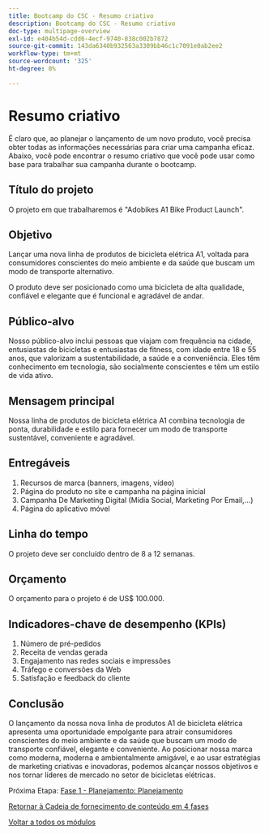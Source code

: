 ```yaml
---
title: Bootcamp do CSC - Resumo criativo
description: Bootcamp do CSC - Resumo criativo
doc-type: multipage-overview
exl-id: e404b54d-cdd6-4ecf-9740-838c002b7872
source-git-commit: 143da6340b932563a3309bb46c1c7091e0ab2ee2
workflow-type: tm+mt
source-wordcount: '325'
ht-degree: 0%

---
```


# Resumo criativo

É claro que, ao planejar o lançamento de um novo produto, você precisa obter todas as informações necessárias para criar uma campanha eficaz. Abaixo, você pode encontrar o resumo criativo que você pode usar como base para trabalhar sua campanha durante o bootcamp.

## Título do projeto

O projeto em que trabalharemos é &quot;Adobikes A1 Bike Product Launch&quot;.

## Objetivo

Lançar uma nova linha de produtos de bicicleta elétrica A1, voltada para consumidores conscientes do meio ambiente e da saúde que buscam um modo de transporte alternativo.

O produto deve ser posicionado como uma bicicleta de alta qualidade, confiável e elegante que é funcional e agradável de andar.

## Público-alvo

Nosso público-alvo inclui pessoas que viajam com frequência na cidade, entusiastas de bicicletas e entusiastas de fitness, com idade entre 18 e 55 anos, que valorizam a sustentabilidade, a saúde e a conveniência. Eles têm conhecimento em tecnologia, são socialmente conscientes e têm um estilo de vida ativo.

## Mensagem principal

Nossa linha de produtos de bicicleta elétrica A1 combina tecnologia de ponta, durabilidade e estilo para fornecer um modo de transporte sustentável, conveniente e agradável.

## Entregáveis

1. Recursos de marca (banners, imagens, vídeo)
1. Página do produto no site e campanha na página inicial
1. Campanha De Marketing Digital (Mídia Social, Marketing Por Email,...)
1. Página do aplicativo móvel

## Linha do tempo

O projeto deve ser concluído dentro de 8 a 12 semanas.

## Orçamento

O orçamento para o projeto é de US$ 100.000.

## Indicadores-chave de desempenho (KPIs)

1. Número de pré-pedidos
1. Receita de vendas gerada
1. Engajamento nas redes sociais e impressões
1. Tráfego e conversões da Web
1. Satisfação e feedback do cliente

## Conclusão

O lançamento da nossa nova linha de produtos A1 de bicicleta elétrica apresenta uma oportunidade empolgante para atrair consumidores conscientes do meio ambiente e da saúde que buscam um modo de transporte confiável, elegante e conveniente. Ao posicionar nossa marca como moderna, moderna e ambientalmente amigável, e ao usar estratégias de marketing criativas e inovadoras, podemos alcançar nossos objetivos e nos tornar líderes de mercado no setor de bicicletas elétricas.


Próxima Etapa: [Fase 1 - Planejamento: Planejamento](./phases/planning/planning.md)

[Retornar à Cadeia de fornecimento de conteúdo em 4 fases](./csc-in-4-phases.md)

[Voltar a todos os módulos](./overview.md)
